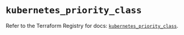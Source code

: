 # `kubernetes_priority_class`

Refer to the Terraform Registry for docs: [`kubernetes_priority_class`](https://registry.terraform.io/providers/hashicorp/kubernetes/2.35.0/docs/resources/priority_class).
